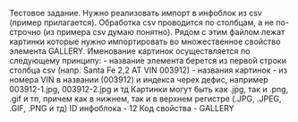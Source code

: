 Тестовое задание. Нужно реализовать импорт в инфоблок из csv (пример прилагается). Обработка csv проводится по столбцам, а не по-строчно (из примера csv думаю понятно). Рядом с этим файлом лежат картинки которые нужно импортировать во множественное свойство элемента GALLERY. Именование картинок осуществляется по следующему принципу: - название элемента берется из первой строки столбца csv (напр. Santa Fe 2,2 АТ VIN 003912) - названия картинок - из номера VIN в названии (003912) и индекса черех дефис, например 003912-1.jpg, 003912-2.jpg и тд Картинки могут быть как .jpg, так и .png, .gif и тп, причем как в нижнем, так и в верхнем регистре (.JPG, .JPEG, .GIF, .PNG и тд) ID инфоблока - 12 Код свойства - GALLERY
